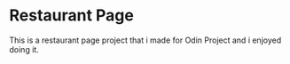 # Restaurant Page
This is a restaurant page project that i made for Odin Project and i enjoyed doing it.
